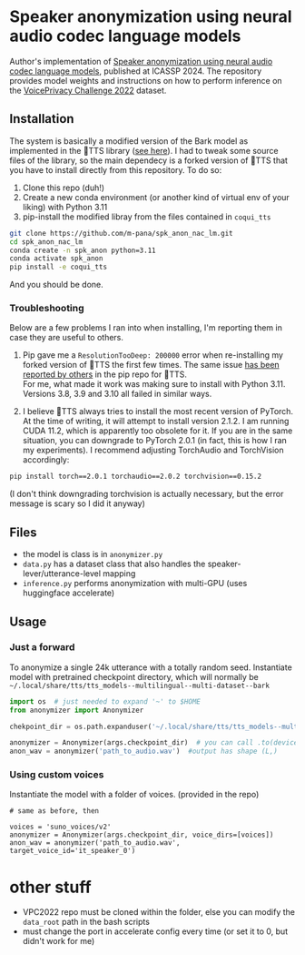 # Speaker anonymization using neural audio codec language models
Author's implementation of [Speaker anonymization using neural audio codec language models](https://arxiv.org/abs/2309.14129), published at ICASSP 2024. The repository provides model weights and instructions on how to perform inference on the [VoicePrivacy Challenge 2022](https://github.com/Voice-Privacy-Challenge/Voice-Privacy-Challenge-2022) dataset.

## Installation
The system is basically a modified version of the Bark model as implemented in the 🐸TTS library ([see here](https://docs.coqui.ai/en/dev/models/bark.html)). I had to tweak some source files of the library, so the main dependecy is a forked version of 🐸TTS that you have to install directly from this repository. To do so:
1. Clone this repo (duh!)
2. Create a new conda environment (or another kind of virtual env of your liking) with Python 3.11
3. pip-install the modified libray from the files contained in `coqui_tts`

```bash
git clone https://github.com/m-pana/spk_anon_nac_lm.git
cd spk_anon_nac_lm
conda create -n spk_anon python=3.11
conda activate spk_anon
pip install -e coqui_tts
```
And you should be done.

### Troubleshooting
Below are a few problems I ran into when installing, I'm reporting them in case they are useful to others.

1. Pip gave me a `ResolutionTooDeep: 200000` error when re-installing my forked version of 🐸TTS the first few times. The same issue [has been reported by others](https://github.com/pypa/pip/issues/12305) in the pip repo for 🐸TTS.  
For me, what made it work was making sure to install with Python 3.11. Versions 3.8, 3.9 and 3.10 all failed in similar ways.

2. I believe 🐸TTS always tries to install the most recent version of PyTorch. At the time of writing, it will attempt to install version 2.1.2. I am running CUDA 11.2, which is apparently too obsolete for it. If you are in the same situation, you can downgrade to PyTorch 2.0.1 (in fact, this is how I ran my experiments). I recommend adjusting TorchAudio and TorchVision accordingly:
```bash
pip install torch==2.0.1 torchaudio==2.0.2 torchvision==0.15.2
```
(I don't think downgrading torchvision is actually necessary, but the error message is scary so I did it anyway)

## Files
- the model is class is in `anonymizer.py`
- `data.py` has a dataset class that also handles the speaker-lever/utterance-level mapping
- `inference.py` performs anonymization with multi-GPU (uses huggingface accelerate)

## Usage
### Just a forward
To anonymize a single 24k utterance with a totally random seed. Instantiate model with pretrained checkpoint directory, which will normally be `~/.local/share/tts/tts_models--multilingual--multi-dataset--bark`
```python
import os  # just needed to expand '~' to $HOME
from anonymizer import Anonymizer

chekpoint_dir = os.path.expanduser('~/.local/share/tts/tts_models--multilingual--multi-dataset--bark')

anonymizer = Anonymizer(args.checkpoint_dir)  # you can call .to(device) if you want
anon_wav = anonymizer('path_to_audio.wav')  #output has shape (L,)
```
### Using custom voices
Instantiate the model with a folder of voices. (provided in the repo)
```
# same as before, then

voices = 'suno_voices/v2'
anonymizer = Anonymizer(args.checkpoint_dir, voice_dirs=[voices])
anon_wav = anonymizer('path_to_audio.wav', target_voice_id='it_speaker_0')
```
# other stuff
- VPC2022 repo must be cloned within the folder, else you can modify the `data_root` path in the bash scripts
- must change the port in accelerate config every time (or set it to 0, but didn't work for me)